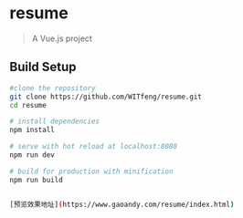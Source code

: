 # resume

> A Vue.js project

## Build Setup

``` bash
#clone the repository
git clone https://github.com/WITfeng/resume.git
cd resume

# install dependencies
npm install

# serve with hot reload at localhost:8080
npm run dev

# build for production with minification
npm run build


[预览效果地址](https://www.gaoandy.com/resume/index.html)


